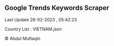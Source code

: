 

## Google Trends Keywords Scraper 
 
Last Update 26-02-2023 , 05:42:23

Country List :
VIETNAM.json



© Abdul Muttaqin 

